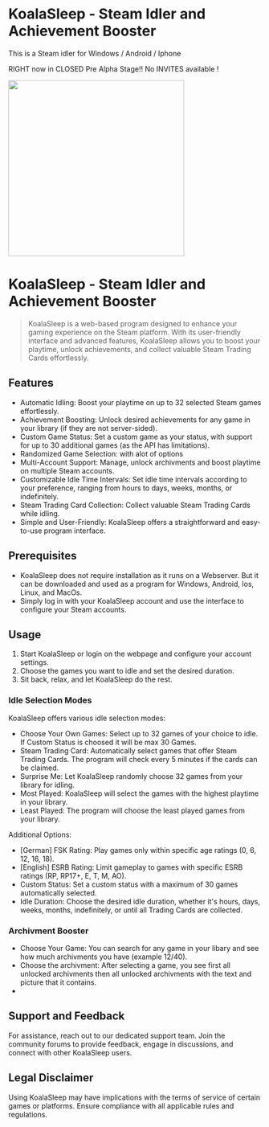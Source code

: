 # KoalaSleep - Steam Idler and Achievement Booster
This is a Steam idler for Windows / Android / Iphone

RIGHT now in CLOSED Pre Alpha Stage!! No INVITES available !

<img src="https://github.com/KOALAaufPILLEN/KoalaSleep/assets/92574026/401f5135-cf60-4708-8372-48a082dc8003.png" width="350">

# KoalaSleep - Steam Idler and Achievement Booster

> KoalaSleep is a web-based program designed to enhance your gaming experience on the Steam platform. With its user-friendly interface and advanced features, KoalaSleep allows you to boost your playtime, unlock achievements, and collect valuable Steam Trading Cards effortlessly.

## Features

- Automatic Idling: Boost your playtime on up to 32 selected Steam games effortlessly.
- Achievement Boosting: Unlock desired achievements for any game in your library (if they are not server-sided).
- Custom Game Status: Set a custom game as your status, with support for up to 30 additional games (as the API has limitations).
- Randomized Game Selection: with alot of options
- Multi-Account Support: Manage, unlock archivments and boost playtime on multiple Steam accounts.
- Customizable Idle Time Intervals: Set idle time intervals according to your preference, ranging from hours to days, weeks, months, or indefinitely.
- Steam Trading Card Collection: Collect valuable Steam Trading Cards while idling.
- Simple and User-Friendly: KoalaSleep offers a straightforward and easy-to-use program interface.

## Prerequisites

- KoalaSleep does not require installation as it runs on a Webserver. But it can be downloaded and used as a program for Windows, Android, Ios, Linux, and MacOs.
- Simply log in with your KoalaSleep account and use the interface to configure your Steam accounts.

## Usage

1. Start KoalaSleep or login on the webpage and configure your account settings.
2. Choose the games you want to idle and set the desired duration.
3. Sit back, relax, and let KoalaSleep do the rest.

### Idle Selection Modes

KoalaSleep offers various idle selection modes:

- Choose Your Own Games: Select up to 32 games of your choice to idle. If Custom Status is choosed it will be max 30 Games.
- Steam Trading Card: Automatically select games that offer Steam Trading Cards. The program will check every 5 minutes if the cards can be claimed.
- Surprise Me: Let KoalaSleep randomly choose 32 games from your library for idling.
- Most Played: KoalaSleep will select the games with the highest playtime in your library.
- Least Played: The program will choose the least played games from your library.

Additional Options:

- [German] FSK Rating: Play games only within specific age ratings (0, 6, 12, 16, 18).
- [English] ESRB Rating: Limit gameplay to games with specific ESRB ratings (RP, RP17+, E, T, M, AO).
- Custom Status: Set a custom status with a maximum of 30 games automatically selected.
- Idle Duration: Choose the desired idle duration, whether it's hours, days, weeks, months, indefinitely, or until all Trading Cards are collected.

### Archivment Booster

- Choose Your Game: You can search for any game in your libary and see how much archivments you have (example 12/40).
- Choose the archivment: After selecting a game, you see first all unlocked archivments then all unlocked archivments with the text and picture that it contains.
- 

## Support and Feedback

For assistance, reach out to our dedicated support team. Join the community forums to provide feedback, engage in discussions, and connect with other KoalaSleep users.

## Legal Disclaimer

Using KoalaSleep may have implications with the terms of service of certain games or platforms. Ensure compliance with all applicable rules and regulations.
